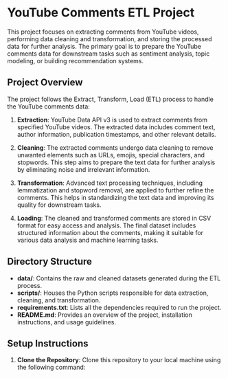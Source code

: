 # YouTube Comments ETL Project

This project focuses on extracting comments from YouTube videos, performing data cleaning and transformation, and storing the processed data for further analysis. The primary goal is to prepare the YouTube comments data for downstream tasks such as sentiment analysis, topic modeling, or building recommendation systems.

## Project Overview

The project follows the Extract, Transform, Load (ETL) process to handle the YouTube comments data:

1. **Extraction**: YouTube Data API v3 is used to extract comments from specified YouTube videos. The extracted data includes comment text, author information, publication timestamps, and other relevant details.

2. **Cleaning**: The extracted comments undergo data cleaning to remove unwanted elements such as URLs, emojis, special characters, and stopwords. This step aims to prepare the text data for further analysis by eliminating noise and irrelevant information.

3. **Transformation**: Advanced text processing techniques, including lemmatization and stopword removal, are applied to further refine the comments. This helps in standardizing the text data and improving its quality for downstream tasks.

4. **Loading**: The cleaned and transformed comments are stored in CSV format for easy access and analysis. The final dataset includes structured information about the comments, making it suitable for various data analysis and machine learning tasks.

## Directory Structure

- **data/**: Contains the raw and cleaned datasets generated during the ETL process.
- **scripts/**: Houses the Python scripts responsible for data extraction, cleaning, and transformation.
- **requirements.txt**: Lists all the dependencies required to run the project.
- **README.md**: Provides an overview of the project, installation instructions, and usage guidelines.

## Setup Instructions

1. **Clone the Repository**: Clone this repository to your local machine using the following command:
